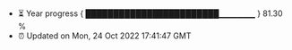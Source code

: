 - ⏳ Year progress { ████████████████████████▁▁▁▁▁▁ } 81.30 %
- ⏰ Updated on Mon, 24 Oct 2022 17:41:47 GMT

